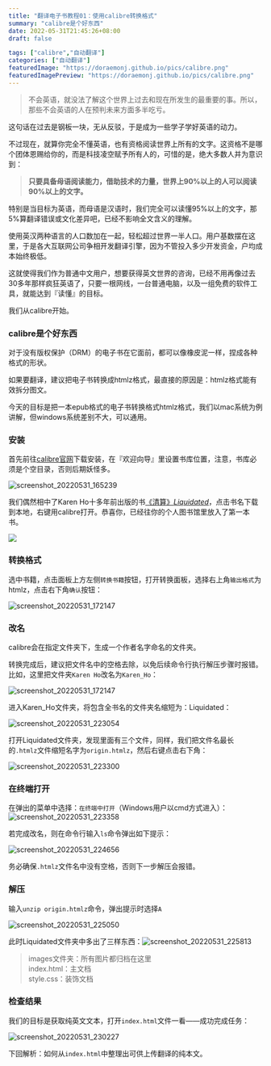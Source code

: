 ```yaml
---
title: "翻译电子书教程01：使用calibre转换格式"
summary: "calibre是个好东西"
date: 2022-05-31T21:45:26+08:00
draft: false

tags: ["calibre","自动翻译"]
categories: ["自动翻译"]
featuredImage: "https://doraemonj.github.io/pics/calibre.png"
featuredImagePreview: "https://doraemonj.github.io/pics/calibre.png"
---
```


>   不会英语，就没法了解这个世界上过去和现在所发生的最重要的事。所以，那些不会英语的人在预判未来方面多半吃亏。

这句话在过去是钢板一块，无从反驳，于是成为一些学子学好英语的动力。

不过现在，就算你完全不懂英语，也有资格阅读世界上所有的文字。这资格不是哪个团体恩赐给你的，而是科技凌空赋予所有人的，可惜的是，绝大多数人并为意识到：

>   **只要具备母语阅读能力，借助技术的力量，世界上90%以上的人可以阅读90%以上的文字。**

特别是当目标为英语，而母语是汉语时，我们完全可以读懂95%以上的文字，那5%算翻译错误或文化差异吧，已经不影响全文含义的理解。

使用英汉两种语言的人口数加在一起，轻松超过世界一半人口。用户基数摆在这里，于是各大互联网公司争相开发翻译引擎，因为不管投入多少开发资金，户均成本始终极低。

这就使得我们作为普通中文用户，想要获得英文世界的咨询，已经不用再像过去30多年那样疯狂英语了，只要一根网线，一台普通电脑，以及一组免费的软件工具，就能达到『读懂』的目标。

我们从calibre开始。

### calibre是个好东西

对于没有版权保护（DRM）的电子书在它面前，都可以像橡皮泥一样，捏成各种格式的形状。

如果要翻译，建议把电子书转换成htmlz格式，最直接的原因是：htmlz格式能有效拆分图文。

今天的目标是把一本epub格式的电子书转换格式htmlz格式，我们以mac系统为例讲解，但windows系统差别不大，可以通用。

### 安装

首先前往[calibre官网](https://calibre-ebook.com/)下载安装，在『欢迎向导』里设置书库位置，注意，书库必须是个空目录，否则后期妖怪多。

![screenshot_20220531_165239](https://doraemonj.github.io/pics/screenshot_20220531_165239.png)

我们偶然相中了Karen Ho十多年前出版的书[《清算》*Liquidated*](https://doraemonj.github.io/docs/calibre/liquidated_an_ethnography_of_wall_street.epub)，点击书名下载到本地，右键用calibre打开。恭喜你，已经往你的个人图书馆里放入了第一本书。

![](https://doraemonj.github.io/pics/screenshot_20220531_165852.png)

### 转换格式

选中书籍，点击面板上方左侧`转换书籍`按钮，打开转换面板，选择右上角`输出格式`为htmlz，点击右下角`确认`按钮：

![screenshot_20220531_172147](https://doraemonj.github.io/pics/screenshot_20220531_172632.png)

### 改名

calibre会在指定文件夹下，生成一个作者名字命名的文件夹。

转换完成后，建议把文件名中的空格去除，以免后续命令行执行解压步骤时报错。比如，这里把文件夹`Karen Ho`改名为`Karen_Ho`：

![screenshot_20220531_172147](https://doraemonj.github.io/pics/screenshot_20220531_172147.png)

进入Karen_Ho文件夹，将包含全书名的文件夹名缩短为：Liquidated：

![screenshot_20220531_223054](https://doraemonj.github.io/pics/screenshot_20220531_223054.png)

打开Liquidated文件夹，发现里面有三个文件，同样，我们把文件名最长的`.htmlz`文件缩短名字为`origin.htmlz`，然后右键点击右下角：

![screenshot_20220531_223300](https://doraemonj.github.io/pics/screenshot_20220531_223300.png)

### 在终端打开

在弹出的菜单中选择：`在终端中打开`（Windows用户以cmd方式进入）：![screenshot_20220531_223358](https://doraemonj.github.io/pics/screenshot_20220531_223358.png)

若完成改名，则在命令行输入`ls`命令弹出如下提示：

![screenshot_20220531_224656](https://doraemonj.github.io/pics/screenshot_20220531_224656.png)

务必确保`.htmlz`文件名中没有空格，否则下一步解压会报错。

### 解压

输入`unzip origin.htmlz`命令，弹出提示时选择`A`

![screenshot_20220531_225050](https://doraemonj.github.io/pics/screenshot_20220531_225050.png)

此时Liquidated文件夹中多出了三样东西：![screenshot_20220531_225813](https://doraemonj.github.io/pics/screenshot_20220531_225813.png)

>   images文件夹：所有图片都归档在这里<br />
>   index.html：主文档<br />
>   style.css：装饰文档

### 检查结果

我们的目标是获取纯英文文本，打开`index.html`文件一看——成功完成任务：

![screenshot_20220531_230227](https://doraemonj.github.io/pics/screenshot_20220531_230227.png)

下回解析：如何从`index.html`中整理出可供上传翻译的纯本文。
